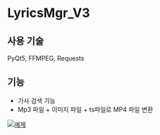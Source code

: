# LyricsMgr_V3

## 사용 기술
PyQt5, FFMPEG, Requests

## 기능
- 가사 검색 기능
- Mp3 파일 + 이미지 파일 + ts파일로 MP4 파일 변환

[![예제](https://user-images.githubusercontent.com/60995477/115651985-46d11a80-a367-11eb-8f14-89c881330e14.png)](https://youtu.be/UJQaY9R6IgU?t=0s) 
